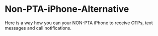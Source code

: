 # Non-PTA-iPhone-Alternative
Here is a way how you can your NON-PTA iPhone to receive OTPs, text messages and call notifications.
